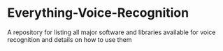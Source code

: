 # Everything-Voice-Recognition
A repository for listing all major software and libraries available for voice recognition and details on how to use them
